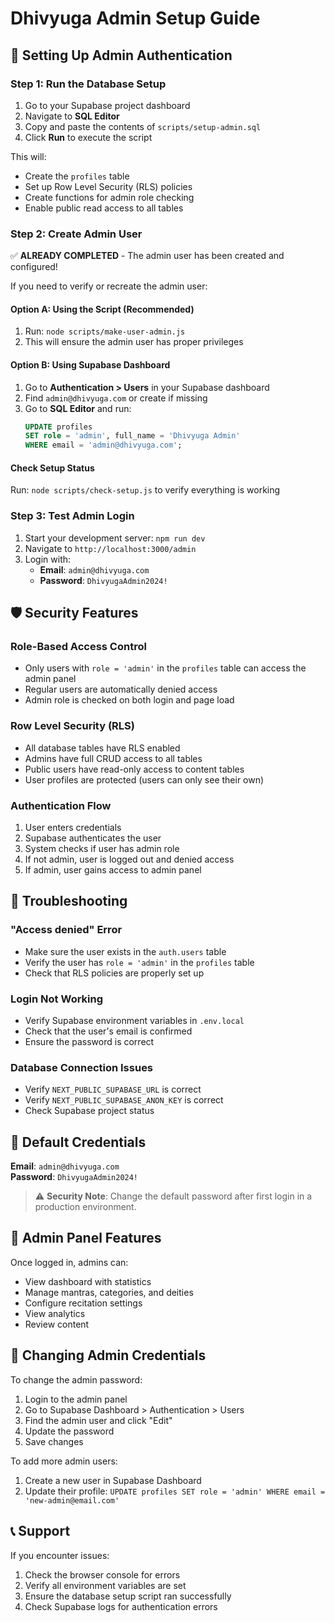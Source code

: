 # Dhivyuga Admin Setup Guide

## 🔐 Setting Up Admin Authentication

### Step 1: Run the Database Setup

1. Go to your Supabase project dashboard
2. Navigate to **SQL Editor**
3. Copy and paste the contents of `scripts/setup-admin.sql`
4. Click **Run** to execute the script

This will:
- Create the `profiles` table
- Set up Row Level Security (RLS) policies
- Create functions for admin role checking
- Enable public read access to all tables

### Step 2: Create Admin User

✅ **ALREADY COMPLETED** - The admin user has been created and configured!

If you need to verify or recreate the admin user:

#### Option A: Using the Script (Recommended)
1. Run: `node scripts/make-user-admin.js`
2. This will ensure the admin user has proper privileges

#### Option B: Using Supabase Dashboard
1. Go to **Authentication > Users** in your Supabase dashboard
2. Find `admin@dhivyuga.com` or create if missing
3. Go to **SQL Editor** and run:
   ```sql
   UPDATE profiles
   SET role = 'admin', full_name = 'Dhivyuga Admin'
   WHERE email = 'admin@dhivyuga.com';
   ```

#### Check Setup Status
Run: `node scripts/check-setup.js` to verify everything is working

### Step 3: Test Admin Login

1. Start your development server: `npm run dev`
2. Navigate to `http://localhost:3000/admin`
3. Login with:
   - **Email**: `admin@dhivyuga.com`
   - **Password**: `DhivyugaAdmin2024!`

## 🛡️ Security Features

### Role-Based Access Control
- Only users with `role = 'admin'` in the `profiles` table can access the admin panel
- Regular users are automatically denied access
- Admin role is checked on both login and page load

### Row Level Security (RLS)
- All database tables have RLS enabled
- Admins have full CRUD access to all tables
- Public users have read-only access to content tables
- User profiles are protected (users can only see their own)

### Authentication Flow
1. User enters credentials
2. Supabase authenticates the user
3. System checks if user has admin role
4. If not admin, user is logged out and denied access
5. If admin, user gains access to admin panel

## 🔧 Troubleshooting

### "Access denied" Error
- Make sure the user exists in the `auth.users` table
- Verify the user has `role = 'admin'` in the `profiles` table
- Check that RLS policies are properly set up

### Login Not Working
- Verify Supabase environment variables in `.env.local`
- Check that the user's email is confirmed
- Ensure the password is correct

### Database Connection Issues
- Verify `NEXT_PUBLIC_SUPABASE_URL` is correct
- Verify `NEXT_PUBLIC_SUPABASE_ANON_KEY` is correct
- Check Supabase project status

## 📝 Default Credentials

**Email**: `admin@dhivyuga.com`  
**Password**: `DhivyugaAdmin2024!`

> ⚠️ **Security Note**: Change the default password after first login in a production environment.

## 🎯 Admin Panel Features

Once logged in, admins can:
- View dashboard with statistics
- Manage mantras, categories, and deities
- Configure recitation settings
- View analytics
- Review content

## 🔄 Changing Admin Credentials

To change the admin password:
1. Login to the admin panel
2. Go to Supabase Dashboard > Authentication > Users
3. Find the admin user and click "Edit"
4. Update the password
5. Save changes

To add more admin users:
1. Create a new user in Supabase Dashboard
2. Update their profile: `UPDATE profiles SET role = 'admin' WHERE email = 'new-admin@email.com'`

## 📞 Support

If you encounter issues:
1. Check the browser console for errors
2. Verify all environment variables are set
3. Ensure the database setup script ran successfully
4. Check Supabase logs for authentication errors
